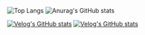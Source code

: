 
![Top Langs](https://github-readme-stats.vercel.app/api/top-langs/?username=p-garden&hide=Jupyter%20Notebook,c%2B%2B&langs_count=5)
![Anurag's GitHub stats](https://github-readme-stats.vercel.app/api?username=p-garden&show_icons=true&hide=&theme=dracula)


[![Velog's GitHub stats](https://velog-readme-stats.vercel.app/api?name=j2982477)](https://github.com/j2982477/velog-readme-stats)
[![Velog's GitHub stats](https://velog-readme-stats.vercel.app/api/list?name=j2982477)](https://velog.io/@j2982477)
<!--
**p-garden/p-garden** is a ✨ _special_ ✨ repository because its `README.md` (this file) appears on your GitHub profile.

Here are some ideas to get you started:

- 🔭 I’m currently working on ...
- 🌱 I’m currently learning ...
- 👯 I’m looking to collaborate on ...
- 🤔 I’m looking for help with ...
- 💬 Ask me about ...
- 📫 How to reach me: ...
- 😄 Pronouns: ...
- ⚡ Fun fact: ...
-->
